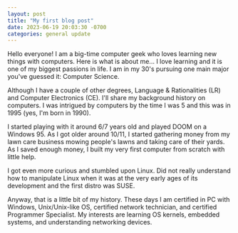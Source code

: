 ```yaml
---
layout: post
title: "My first blog post"
date: 2023-06-19 20:03:30 -0700
categories: general update
---
```

Hello everyone! I am a big-time computer geek who loves learning new things with computers. Here is what is about me... I love learning and it is one of my biggest passions in life. I am in my 30's pursuing one main major you've guessed it: Computer Science.

Although I have a couple of other degrees, Language & Rationalities (LR) and Computer Electronics (CE). I'll share my background history on computers. I was intrigued by computers by the time I was 5 and this was in 1995 (yes, I'm born in 1990).

I started playing with it around 6/7 years old and played DOOM on a Windows 95. As I got older around 10/11, I started gathering money from my lawn care business mowing people's lawns and taking care of their yards. As I saved enough money, I built my very first computer from scratch with little help.

I got even more curious and stumbled upon Linux. Did not really understand how to manipulate Linux when it was at the very early ages of its development and the first distro was SUSE.

Anyway, that is a little bit of my history. These days I am certified in PC with Windows, Unix/Unix-like OS, certified network technician, and certified Programmer Specialist. My interests are learning OS kernels, embedded systems, and understanding networking devices.
